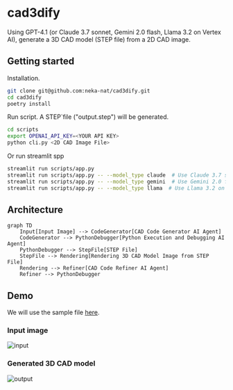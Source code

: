 # cad3dify

Using GPT-4.1 (or Claude 3.7 sonnet, Gemini 2.0 flash, Llama 3.2 on Vertex AI), generate a 3D CAD model (STEP file) from a 2D CAD image.

## Getting started

Installation.

```bash
git clone git@github.com:neka-nat/cad3dify.git
cd cad3dify
poetry install
```

Run script.
A STEP`file ("output.step") will be generated.

```bash
cd scripts
export OPENAI_API_KEY=<YOUR API KEY>
python cli.py <2D CAD Image File>
```

Or run streamlit spp

```bash
streamlit run scripts/app.py
streamlit run scripts/app.py -- --model_type claude  # Use Claude 3.7 sonnet
streamlit run scripts/app.py -- --model_type gemini  # Use Gemini 2.0 flash
streamlit run scripts/app.py -- --model_type llama  # Use Llama 3.2 on Vertex AI
```

## Architecture

```mermaid
graph TD
    Input[Input Image] --> CodeGenerator[CAD Code Generator AI Agent]
    CodeGenerator --> PythonDebugger[Python Execution and Debugging AI Agent]
    PythonDebugger --> StepFile[STEP File]
    StepFile --> Rendering[Rendering 3D CAD Model Image from STEP File]
    Rendering --> Refiner[CAD Code Refiner AI Agent]
    Refiner --> PythonDebugger
```

## Demo

We will use the sample file [here](http://cad.wp.xdomain.jp/).

### Input image

![input](sample_data/g1-3.jpg)

### Generated 3D CAD model

![output](sample_data/gen_result1.png)
